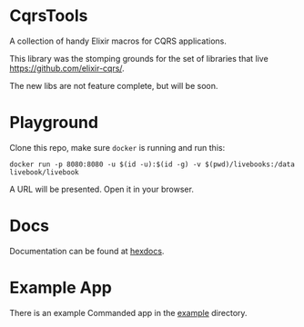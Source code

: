 # CqrsTools

A collection of handy Elixir macros for CQRS applications. 

This library was the stomping grounds for the set of libraries that live https://github.com/elixir-cqrs/.

The new libs are not feature complete, but will be soon.

# Playground

Clone this repo, make sure `docker` is running and run this:

```shell
docker run -p 8080:8080 -u $(id -u):$(id -g) -v $(pwd)/livebooks:/data livebook/livebook
```

A URL will be presented. Open it in your browser.

# Docs

Documentation can be found at [hexdocs](https://hexdocs.pm/cqrs_tools).

# Example App

There is an example Commanded app in the [example](example) directory.
